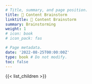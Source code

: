 ```yaml
---
# Title, summary, and page position.
title: 🧠 Content Brainstorm 
linktitle: 🧠 Content Brainstorm
summary: Brainstorming
weight: 1
# icon: book
# icon_pack: fas

# Page metadata.
date: '2022-08-25T00:00:00Z'
type: book # Do not modify.
toc: false
---
```


{{< list_children >}}
